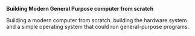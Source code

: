 **Building Modern General Purpose computer from scratch**

Building a modern computer from scratch. building the hardware system and a simple operating system that could run general-purpose programs.
